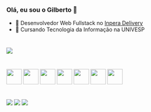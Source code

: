 ### Olá, eu sou o Gilberto 👋

- 🔭 Desenvolvedor Web Fullstack no <a href="https://app.inpera.com.br/delivery/inperadelivery">Inpera Delivery</a>
- 📖 Cursando Tecnologia da Informação na UNIVESP

#

<picture>
  <source
    srcset="https://github-readme-stats.vercel.app/api?username=gilbertogasparoto&show_icons=true&theme=date_night"
    media="(prefers-color-scheme: dark)"
  />
  <img src="https://github-readme-stats.vercel.app/api?username=gilbertogasparoto&show_icons=true" />
</picture>

#

<div>
<img align="center" width="40" height="40" src="https://cdn.jsdelivr.net/gh/devicons/devicon/icons/html5/html5-original.svg" />
<img align="center" width="40" height="40" src="https://cdn.jsdelivr.net/gh/devicons/devicon/icons/css3/css3-original.svg" />
<img align="center" width="40" height="40" src="https://cdn.jsdelivr.net/gh/devicons/devicon/icons/javascript/javascript-original.svg" />
<img align="center" width="40" height="40" src="https://cdn.jsdelivr.net/gh/devicons/devicon/icons/typescript/typescript-original.svg" />
<img align="center" width="40" height="40" src="https://cdn.jsdelivr.net/gh/devicons/devicon/icons/react/react-original.svg" />
<img align="center" width="40" height="40" src="https://cdn.jsdelivr.net/gh/devicons/devicon/icons/nodejs/nodejs-original.svg" />
<img align="center" width="40" height="40" src="https://cdn.jsdelivr.net/gh/devicons/devicon/icons/figma/figma-original.svg" />
</div>

#

<div>
  <a href="https://www.linkedin.com/in/gilberto-gasparoto-098335221/"><img src="https://img.shields.io/badge/LinkedIn-0077B5?style=for-the-badge&logo=linkedin&logoColor=white" /></a>
    <a href="mailto:gilbertohfgasparoto@gmail.com"><img src="https://img.shields.io/badge/Gmail-D14836?style=for-the-badge&logo=gmail&logoColor=white" /></a>
  <a href="https://dribbble.com/gilbertogasparoto"><img src="https://img.shields.io/badge/Dribbble-EA4C89?style=for-the-badge&logo=dribbble&logoColor=white" /></a>
</div>
